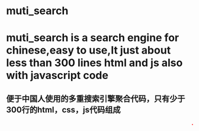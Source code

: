 # muti_search
<h1>muti_search is a search engine for chinese,easy to use,It just about less than 300 lines html and js also with javascript code</h1>

<h2>便于中国人使用的多重搜索引擎聚合代码，只有少于300行的html，css，js代码组成</h2>

<marquee style="color:red;font-size:35px">Thanks for use!</marquee>
